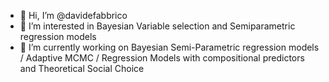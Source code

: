 - 👋  Hi, I’m @davidefabbrico
- 👀  I’m interested in Bayesian Variable selection and Semiparametric regression models
- 🌱  I’m currently working on Bayesian Semi-Parametric regression models / Adaptive MCMC / Regression Models with compositional predictors and Theoretical Social Choice 
